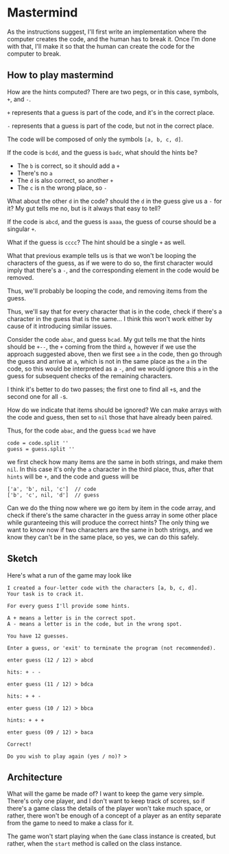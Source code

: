 # Mastermind

As the instructions suggest, I'll first write an implementation where the computer creates the code, and the human has to break it. Once I'm done with that, I'll make it so that the human can create the code for the computer to break.

## How to play mastermind

How are the hints computed? There are two pegs, or in this case, symbols, `+`, and `-`.

`+` represents that a guess is part of the code, and it's in the correct place.

`-` represents that a guess is part of the code, but not in the correct place.

The code will be composed of only the symbols `[a, b, c, d]`.

If the code is `bcdd`, and the guess is `badc`, what should the hints be?

- The `b` is correct, so it should add a `+`
- There's no `a`
- The `d` is also correct, so another `+`
- The `c` is n the wrong place, so `-`

What about the other `d` in the code? should the `d` in the guess give us a `-` for it? My gut tells me no, but is it always that easy to tell?

If the code is `abcd`, and the guess is `aaaa`, the guess of course should be a singular `+`.

What if the guess is `cccc`? The hint should be a single `+` as well.

What that previous example tells us is that we won't be looping the characters of the guess, as if we were to do so, the first character would imply that there's a `-`, and the corresponding element in the code would be removed.

Thus, we'll probably be looping the code, and removing items from the guess.

Thus, we'll say that for every character that is in the code, check if there's a character in the guess that is the same... I think this won't work either by cause of it introducing similar issues.

Consider the code `abac`, and guess `bcad`. My gut tells me that the hints should be `+--`, the `+` coming from the third `a`, however if we use the approach suggested above, then we first see `a` in the code, then go through the guess and arrive at `a`, which is not in the same place as the `a` in the code, so this would be interpreted as a `-`, and we would ignore this `a` in the guess for subsequent checks of the remaining characters.

I think it's better to do two passes; the first one to find all `+`s, and the second one for all `-`s.

How do we indicate that items should be ignored? We can make arrays with the code and guess, then set to `nil` those that have already been paired.

Thus, for the code `abac`, and the guess `bcad` we have

```
code = code.split ''
guess = guess.split ''
```

we first check how many items are the same in both strings, and make them `nil`. In this case it's only the `a` character in the third place, thus, after that `hints` will be `+`, and the code and guess will be

```
['a', 'b', nil, 'c']  // code
['b', 'c', nil, 'd']  // guess
```

Can we do the thing now where we go item by item in the code array, and check if there's the same character in the guess array in some other place while guranteeing this will produce the correct hints? The only thing we want to know now if two characters are the same in both strings, and we know they can't be in the same place, so yes, we can do this safely.

## Sketch

Here's what a run of the game may look like

```
I created a four-letter code with the characters [a, b, c, d].
Your task is to crack it.

For every guess I'll provide some hints.

A + means a letter is in the correct spot.
A - means a letter is in the code, but in the wrong spot.

You have 12 guesses.

Enter a guess, or 'exit' to terminate the program (not recommended).

enter guess (12 / 12) > abcd

hits: + - -

enter guess (11 / 12) > bdca

hits: + + -

enter guess (10 / 12) > bbca

hints: + + +

enter guess (09 / 12) > baca

Correct!

Do you wish to play again (yes / no)? >
```

## Architecture

What will the game be made of? I want to keep the game very simple. There's only one player, and I don't want to keep track of scores, so if there's a game class the details of the player won't take much space, or rather, there won't be enough of a concept of a player as an entity separate from the game to need to make a class for it.

The game won't start playing when the `Game` class instance is created, but rather, when the `start` method is called on the class instance.
